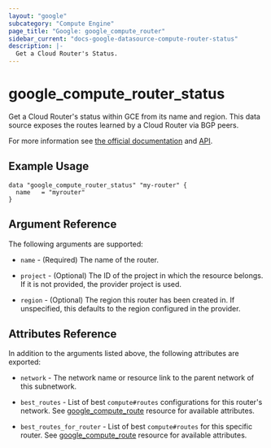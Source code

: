 ```yaml
---
layout: "google"
subcategory: "Compute Engine"
page_title: "Google: google_compute_router"
sidebar_current: "docs-google-datasource-compute-router-status"
description: |-
  Get a Cloud Router's Status.
---
```


# google\_compute\_router\_status

Get a Cloud Router's status within GCE from its name and region. This data source exposes the
routes learned by a Cloud Router via BGP peers.

For more information see [the official documentation](https://cloud.google.com/network-connectivity/docs/router/how-to/viewing-router-details)
and
[API](https://cloud.google.com/compute/docs/reference/rest/v1/routers/getRouterStatus).

## Example Usage

```hcl
data "google_compute_router_status" "my-router" {
  name   = "myrouter"
}
```

## Argument Reference

The following arguments are supported:

* `name` - (Required) The name of the router.

* `project` - (Optional) The ID of the project in which the resource
    belongs. If it is not provided, the provider project is used.

* `region` - (Optional) The region this router has been created in. If
    unspecified, this defaults to the region configured in the provider.


## Attributes Reference

In addition to the arguments listed above, the following attributes are exported:

* `network` - The network name or resource link to the parent
    network of this subnetwork.

* `best_routes` - List of best `compute#routes` configurations for this router's network. See [google_compute_route](https://www.terraform.io/docs/providers/google/r/compute_route.html) resource for available attributes.

* `best_routes_for_router` - List of best `compute#routes` for this specific router. See [google_compute_route](https://www.terraform.io/docs/providers/google/r/compute_route.html) resource for available attributes.
